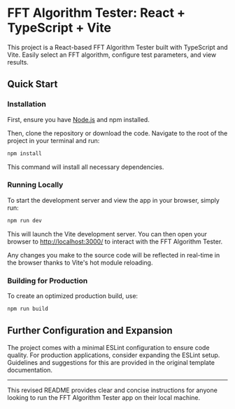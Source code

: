 # FFT Algorithm Tester: React + TypeScript + Vite

This project is a React-based FFT Algorithm Tester built with TypeScript and Vite. Easily select an FFT algorithm, configure test parameters, and view results.

## Quick Start

### Installation

First, ensure you have [Node.js](https://nodejs.org/) and npm installed.

Then, clone the repository or download the code. Navigate to the root of the project in your terminal and run:

```bash
npm install
```

This command will install all necessary dependencies.

### Running Locally

To start the development server and view the app in your browser, simply run:

```bash
npm run dev
```

This will launch the Vite development server. You can then open your browser to [http://localhost:3000/](http://localhost:3000/) to interact with the FFT Algorithm Tester.

Any changes you make to the source code will be reflected in real-time in the browser thanks to Vite's hot module reloading.

### Building for Production

To create an optimized production build, use:

```bash
npm run build
```

## Further Configuration and Expansion

The project comes with a minimal ESLint configuration to ensure code quality. For production applications, consider expanding the ESLint setup. Guidelines and suggestions for this are provided in the original template documentation.

---

This revised README provides clear and concise instructions for anyone looking to run the FFT Algorithm Tester app on their local machine.